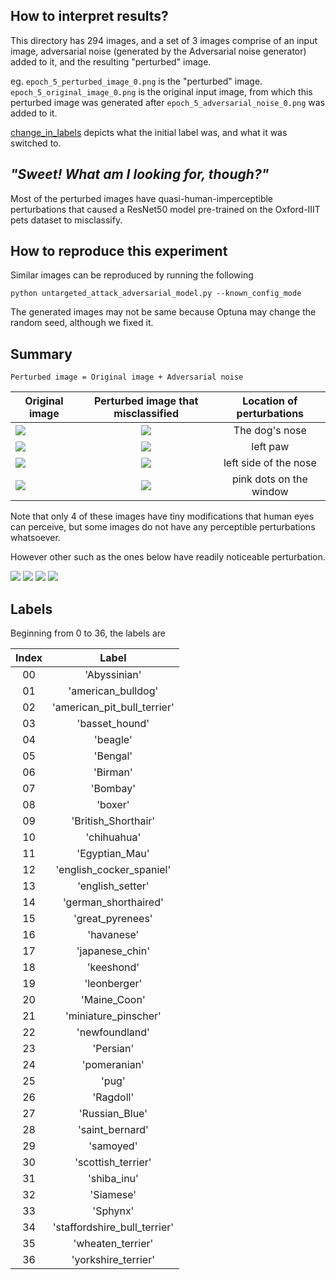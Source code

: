 ## How to interpret results?

This directory has 294 images, and a set of 3 images comprise of an input image,
adversarial noise (generated by the Adversarial noise generator) added to it, and the resulting "perturbed" image.

eg. `epoch_5_perturbed_image_0.png` is the "perturbed" image.
`epoch_5_original_image_0.png` is the original input image, from which this perturbed image was generated after
`epoch_5_adversarial_noise_0.png` was added to it.

[change_in_labels](https://github.com/jand271/Oxford-IIIT-Pets-Pytorch-JA/blob/master/results/untargeted_adversarial_model/change_in_labels) depicts what the initial label was, and what it was switched to.


## <i>"Sweet! What am I looking for, though?"</i>
Most of the perturbed images have quasi-human-imperceptible perturbations that caused a ResNet50 model pre-trained on the Oxford-IIIT pets dataset to misclassify.


## How to reproduce this experiment
Similar images can be reproduced by running the following
```
python untargeted_attack_adversarial_model.py --known_config_mode
```
The generated images may not be same because Optuna may change the random seed, although we fixed it.

## Summary

`Perturbed image = Original image + Adversarial noise`

| Original image        | Perturbed image that misclassified | Location of perturbations|
| ------------- |:------:|:---------:|
| <img src="https://github.com/jand271/Oxford-IIIT-Pets-Pytorch-JA/blob/master/results/untargeted_adversarial_model/epoch_5_original_image_3.png">      | <img src="https://github.com/jand271/Oxford-IIIT-Pets-Pytorch-JA/blob/master/results/untargeted_adversarial_model/epoch_5_perturbed_image_3.png"> | The dog's nose |
| <img src="https://github.com/jand271/Oxford-IIIT-Pets-Pytorch-JA/blob/master/results/untargeted_adversarial_model/epoch_5_original_image_10.png">      | <img src="https://github.com/jand271/Oxford-IIIT-Pets-Pytorch-JA/blob/master/results/untargeted_adversarial_model/epoch_5_perturbed_image_10.png"> | left paw |
| <img src="https://github.com/jand271/Oxford-IIIT-Pets-Pytorch-JA/blob/master/results/untargeted_adversarial_model/epoch_5_original_image_63.png">      | <img src="https://github.com/jand271/Oxford-IIIT-Pets-Pytorch-JA/blob/master/results/untargeted_adversarial_model/epoch_5_perturbed_image_63.png"> | left side of the nose |
| <img src="https://github.com/jand271/Oxford-IIIT-Pets-Pytorch-JA/blob/master/results/untargeted_adversarial_model/epoch_5_original_image_84.png">      | <img src="https://github.com/jand271/Oxford-IIIT-Pets-Pytorch-JA/blob/master/results/untargeted_adversarial_model/epoch_5_perturbed_image_84.png"> | pink dots on the window |

Note that only 4 of these images have tiny modifications that human eyes can perceive,
but some images do not have any perceptible perturbations whatsoever.

However other such as the ones below have readily noticeable perturbation.

<img src="https://github.com/jand271/Oxford-IIIT-Pets-Pytorch-JA/blob/master/results/untargeted_adversarial_model/epoch_5_perturbed_image_57.png">

<img src="https://github.com/jand271/Oxford-IIIT-Pets-Pytorch-JA/blob/master/results/untargeted_adversarial_model/epoch_5_perturbed_image_77.png">

<img src="https://github.com/jand271/Oxford-IIIT-Pets-Pytorch-JA/blob/master/results/untargeted_adversarial_model/epoch_5_perturbed_image_73.png">

<img src="https://github.com/jand271/Oxford-IIIT-Pets-Pytorch-JA/blob/master/results/untargeted_adversarial_model/epoch_5_perturbed_image_22.png">

## Labels

Beginning from 0 to 36, the labels are 

| Index | Label |
|:-----:|:------:|
|00 |'Abyssinian'
|01 |'american_bulldog'|
|02 |'american_pit_bull_terrier'|
|03 |'basset_hound'
|04 |'beagle'|
|05 |'Bengal'|
|06 |'Birman'|
|07 |'Bombay'|
|08 |'boxer'|
|09 |'British_Shorthair'|
|10 |'chihuahua'|
|11 |'Egyptian_Mau'|
|12 |'english_cocker_spaniel'|
|13 |'english_setter'
|14 |'german_shorthaired'|
|15 |'great_pyrenees'
|16 |'havanese'|
|17 |'japanese_chin'|
|18 |'keeshond'|
|19 |'leonberger'|
|20 |'Maine_Coon'|
|21 |'miniature_pinscher'|
|22 |'newfoundland'
|23 |'Persian'|
|24 |'pomeranian'|
|25 |'pug'|
|26 |'Ragdoll'|
|27 |'Russian_Blue'|
|28 |'saint_bernard'|
|29 |'samoyed'|
|30 |'scottish_terrier'|
|31 |'shiba_inu'|
|32 |'Siamese'|
|33 |'Sphynx'|
|34 |'staffordshire_bull_terrier'|
|35 |'wheaten_terrier'
|36 |'yorkshire_terrier'|
